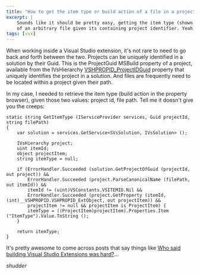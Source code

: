 ```yaml
---
title: "How to get the item type or build action of a file in a project"
excerpt: |
	Sounds like it should be pretty easy, getting the item type (shown in Visual Studio as the build action) 
	of an arbitrary file given its containing project identifier. Yeah, right...
tags: [vsx]
---
```


When working inside a Visual Studio extension, it's not rare to need to go back and 
forth between the two. Projects can be uniquely identified in a solution by their Guid. This is the 
ProjectGuid MSBuild property of a project, available from the IVsHierarchy 
[VSHPROPID_ProjectIDGuid](https://msdn.microsoft.com/en-us/library/microsoft.visualstudio.shell.interop.__vshpropid.aspx) property that uniquely identifies the project in a solution. And files are frequently need to be located 
within a project given their path.

In my case, I needed to retrieve the item type (build action in the property browser), given those two values: project id, file path. Tell me it 
doesn't give you the creeps:

	static string GetItemType (IServiceProvider services, Guid projectId, string filePath)
	{
		var solution = services.GetService<SVsSolution, IVsSolution> ();

		IVsHierarchy project;
		uint itemId;
		object projectItem;
		string itemType = null;

		if (ErrorHandler.Succeeded (solution.GetProjectOfGuid (projectId, out project)) &&
			ErrorHandler.Succeeded (project.ParseCanonicalName (filePath, out itemId)) &&
			itemId != (uint)VSConstants.VSITEMID.Nil &&
			ErrorHandler.Succeeded (project.GetProperty (itemId, (int)__VSHPROPID.VSHPROPID_ExtObject, out projectItem)) &&
			projectItem != null && projectItem is ProjectItem) {
			itemType = ((ProjectItem)projectItem).Properties.Item ("ItemType").Value.ToString ();
		}

		return itemType;
	}

It's pretty awesome to come across posts that say things like [Who said building Visual Studio Extensions was hard?](http://www.diaryofaninja.com/blog/2014/02/18/who-said-building-visual-studio-extensions-was-hard)...

*shudder*